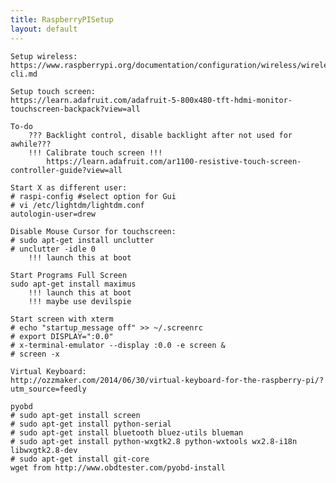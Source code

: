 ```yaml
---
title: RaspberryPISetup
layout: default
---
```


    Setup wireless:
    https://www.raspberrypi.org/documentation/configuration/wireless/wireless-cli.md

    Setup touch screen:
    https://learn.adafruit.com/adafruit-5-800x480-tft-hdmi-monitor-touchscreen-backpack?view=all

    To-do
        ??? Backlight control, disable backlight after not used for awhile???
        !!! Calibrate touch screen !!!
            https://learn.adafruit.com/ar1100-resistive-touch-screen-controller-guide?view=all

    Start X as different user:
    # raspi-config #select option for Gui
    # vi /etc/lightdm/lightdm.conf
    autologin-user=drew

    Disable Mouse Cursor for touchscreen:
    # sudo apt-get install unclutter
    # unclutter -idle 0
        !!! launch this at boot

    Start Programs Full Screen
    sudo apt-get install maximus
        !!! launch this at boot
        !!! maybe use devilspie

    Start screen with xterm
    # echo "startup_message off" >> ~/.screenrc
    # export DISPLAY=":0.0"
    # x-terminal-emulator --display :0.0 -e screen &
    # screen -x 

    Virtual Keyboard:
    http://ozzmaker.com/2014/06/30/virtual-keyboard-for-the-raspberry-pi/?utm_source=feedly

    pyobd
    # sudo apt-get install screen
    # sudo apt-get install python-serial
    # sudo apt-get install bluetooth bluez-utils blueman
    # sudo apt-get install python-wxgtk2.8 python-wxtools wx2.8-i18n libwxgtk2.8-dev
    # sudo apt-get install git-core
    wget from http://www.obdtester.com/pyobd-install
